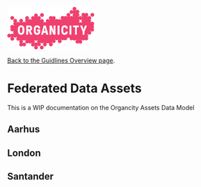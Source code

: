 ![Organicity Logo](../images/organicity_logo_pink_100.png)

[Back to the Guidlines Overview page](https://organicityeu.github.io/).

# Federated Data Assets

This is a WIP documentation on the Organcity Assets Data Model

## Aarhus

## London

## Santander
 
  